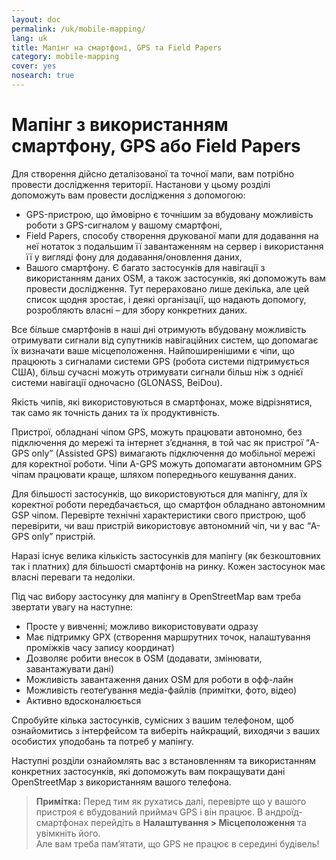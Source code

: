 ```yaml
---
layout: doc
permalink: /uk/mobile-mapping/
lang: uk
title: Мапінг на смартфоні, GPS та Field Papers
category: mobile-mapping
cover: yes
nosearch: true
---
```


Мапінг з використанням смартфону, GPS або Field Papers
=============================


Для створення дійсно деталізованої та точної мапи, вам потрібно провести дослідження території. Настанови у цьому розділі допоможуть вам провести дослідження з допомогою:  

-  GPS-пристрою, що ймовірно є точнішим за вбудовану можливість роботи з GPS-сигналом у вашому смартфоні,   
-   Field Papers, способу створення друкованої мапи для додавання на неї нотаток з подальшим її завантаженням на сервер і використання її у вигляді фону для додавання/оновлення даних,  
-  Вашого смартфону. Є багато застосунків для навігації з використанням даних OSM, а також застосунків, які допоможуть вам провести дослідження. Тут перераховано лише декілька, але цей список щодня зростає, і деякі організації, що надають допомогу, розробляють власні – для збору конкретних даних.  

Все більше смартфонів в наші дні отримують вбудовану можливість отримувати сигнали від супутників навігаційних систем, що допомагає їх визначати ваше місцеположення. Найпоширенішими є чіпи, що працюють з сигналами системи GPS (робота системи підтримується США), більш сучасні можуть отримувати сигнали більш ніж з однієї системи навігації одночасно (GLONASS, BeiDou).  

Якість чипів, які використовуються в смартфонах, може відрізнятися, так само як точність даних та їх продуктивність.  

Пристрої, обладнані чіпом GPS, можуть працювати автономно, без підключення до мережі та інтернет з’єднання, в той час як пристрої “A-GPS only” (Assisted GPS) вимагають підключення до мобільної мережі для коректної роботи. Чіпи A-GPS можуть допомагати автономним GPS чіпам працювати краще, шляхом попереднього кешування даних.  

Для більшості застосунків, що використовуються для мапінгу, для їх коректної роботи передбачається, що смартфон обладнано автономним GSP чіпом. Перевірте технічні характеристики свого пристрою, щоб перевірити, чи ваш пристрій використовує автономний чіп, чи у вас “A-GPS only” пристрій.  

Наразі існує велика кількість застосунків для мапінгу (як безкоштовних так і платних) для більшості смартфонів на ринку. Кожен застосунок має власні переваги та недоліки.  

Під час вибору застосунку для мапінгу в OpenStreetMap вам треба звертати увагу на наступне:  

-  Просте у вивченні; можливо використовувати одразу  
-  Має підтримку GPX (створення маршрутних точок, налаштування проміжків часу запису координат)  
-  Дозволяє робити внесок в OSM (додавати, змінювати, завантажувати дані)  
-  Можливість завантаження даних OSM для роботи в офф-лайн  
-  Можливість геотеґування медіа-файлів (примітки, фото, відео)  
-  Активно вдосконалюється  

Спробуйте кілька застосунків, сумісних з вашим телефоном, щоб ознайомитись з інтерфейсом та виберіть найкращий, виходячи з ваших особистих уподобань та потреб у мапінгу.

<!-- Commenting for now since tables doesn't look very nice!

Recommended Applications for Smartphones / PDAs
-----------------------------------------------------

| Application      | Usage  | Android  | Blackberry | iOS     | Windows |
| ---------------- | :----: | :------: | :--------: | :-----: | :-----: |
| Geopaparazzi     | m      | O        |            |         |         |
| GPS Essentials   | m      | O        |            |         |         |
| MapZen           | m:p    | O        |            | O       |         |
| Open GPS Tracker | m      | O        |            |         |         |
| OruxMaps         | m      | O        |            |         |         |
| OSMAnd           | m:n:p  | O        | O          | D       |         |
| OSMTracker       | m      | O        |            |         | O       |
| Vespucci         | m:f    | O        |            |         |         |

O - supported, D - under development, m - mapping, n - navigation, p - POI editor, f - full editor

 -->

Наступні розділи ознайомлять вас з встановленням та використанням конкретних застосунків, які допоможуть вам покращувати дані OpenStreetMap з використанням вашого телефона.

>  **Примітка:** Перед тим як рухатись далі, перевірте що у вашого пристроя є вбудований приймач GPS і він працює. В андроїд-смартфонах перейдіть в **Налаштування \> Місцеположення** та увімкніть його.  
>  Але вам треба пам’ятати, що GPS не працює в середині будівель!
